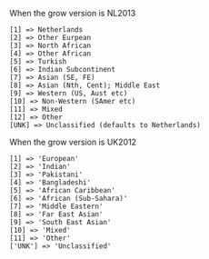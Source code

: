 When the grow version is NL2013 

    [1] => Netherlands
    [2] => Other Eurpean
    [3] => North African
    [4] => Other African
    [5] => Turkish
    [6] => Indian Subcontinent
    [7] => Asian (SE, FE)
    [8] => Asian (Nth, Cent); Middle East
    [9] => Western (US, Aust etc)
    [10] => Non-Western (SAmer etc)
    [11] => Mixed
    [12] => Other
    [UNK] => Unclassified (defaults to Netherlands)

When the grow version is UK2012

    [1] => 'European'
    [2] => 'Indian'
    [3] => 'Pakistani'
    [4] => 'Bangladeshi'
    [5] => 'African Caribbean'
    [6] => 'African (Sub-Sahara)'
    [7] => 'Middle Eastern'
    [8] => 'Far East Asian'
    [9] => 'South East Asian'
    [10] => 'Mixed'
    [11] => 'Other'
    ['UNK'] => 'Unclassified'


